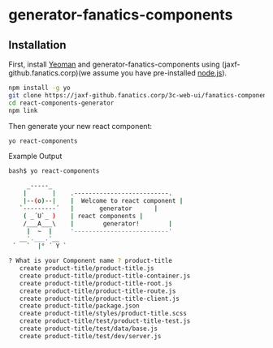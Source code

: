 # generator-fanatics-components 

## Installation

First, install [Yeoman](http://yeoman.io) and generator-fanatics-components using (jaxf-github.fanatics.corp)(we assume you have pre-installed [node.js](https://nodejs.org/)).

```bash
npm install -g yo
git clone https://jaxf-github.fanatics.corp/3c-web-ui/fanatics-components-generator.git
cd react-components-generator
npm link
```

Then generate your new react component:

```bash
yo react-components
```

Example Output

```bash
bash$ yo react-components

     _-----_
    |       |    .--------------------------.
    |--(o)--|    |  Welcome to react component |
   `---------´   |       generator      |
    ( _´U`_ )    | react components |
    /___A___\    |        generator!        |
     |  ~  |     '--------------------------'
   __'.___.'__
 ´   `  |° ´ Y `

? What is your Component name ? product-title
   create product-title/product-title.js
   create product-title/product-title-container.js
   create product-title/product-title-root.js
   create product-title/product-title-route.js
   create product-title/product-title-client.js
   create product-title/package.json
   create product-title/styles/product-title.scss
   create product-title/test/product-title-test.js
   create product-title/test/data/base.js
   create product-title/test/dev/server.js
```

